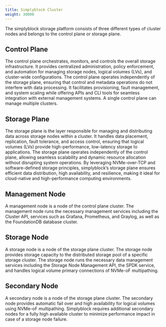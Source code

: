 ```yaml
---
title: Simplyblock Cluster
weight: 30000
---
```


The simplyblock storage platform consists of three different types of cluster nodes and belongs to the control plane
or storage plane.

## Control Plane

The control plane orchestrates, monitors, and controls the overall storage infrastructure. It provides centralized
administration, policy enforcement, and automation for managing storage nodes, logical volumes (LVs), and cluster-wide
configurations. The control plane operates independently of the storage plane, ensuring that control and metadata
operations do not interfere with data processing. It facilitates provisioning, fault management, and system scaling
while offering APIs and CLI tools for seamless integration with external management systems. A single control plane
can manage multiple clusters.

## Storage Plane

The storage plane is the layer responsible for managing and distributing data across storage nodes within a cluster. It
handles data placement, replication, fault tolerance, and access control, ensuring that logical volumes (LVs) provide
high-performance, low-latency storage to applications. The storage plane operates independently of the control plane,
allowing seamless scalability and dynamic resource allocation without disrupting system operations. By leveraging
NVMe-over-TCP and software-defined storage principles, simplyblock’s storage plane ensures efficient data distribution,
high availability, and resilience, making it ideal for cloud-native and high-performance computing environments.

## Management Node

A management node is a node of the control plane cluster. The management node runs the necessary management services
including the Cluster API, services such as Grafana, Prometheus, and Graylog, as well as the FoundationDB database
cluster.

## Storage Node

A storage node is a node of the storage plane cluster. The storage node provides storage capacity to the distributed
storage pool of a specific storage cluster. The storage node runs the necessary data management services including
the Storage Node Management API, the SPDK service, and handles logical volume primary connections of NVMe-oF
multipathing.

## Secondary Node

A secondary node is a node of the storage plane cluster. The secondary node provides automatic fail over and high
availability for logical volumes using NVMe-oF multipathing. Simplyblock requires additional secondary nodes for
a fully high available cluster to minimize performance impact in case of a storage node failure.
